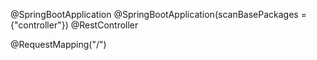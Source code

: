 @SpringBootApplication
@SpringBootApplication(scanBasePackages = {"controller"})
@RestController

@RequestMapping("/")
